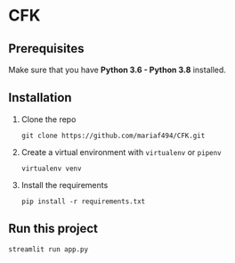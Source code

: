 # CFK

## Prerequisites
Make sure that you have **Python 3.6 - Python 3.8** installed.

## Installation
1. Clone the repo

    `git clone https://github.com/mariaf494/CFK.git`

2. Create a virtual environment with `virtualenv` or `pipenv`

    `virtualenv venv`

3. Install the requirements

    `pip install -r requirements.txt`

## Run this project

`streamlit run app.py`